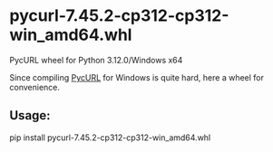 # pycurl-7.45.2-cp312-cp312-win_amd64.whl

PycURL wheel for Python 3.12.0/Windows x64

Since compiling [PycURL](https://github.com/pycurl/pycurl) for Windows is quite hard, here a wheel for convenience. 

## Usage:

pip install pycurl-7.45.2-cp312-cp312-win_amd64.whl

